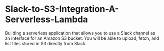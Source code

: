 # Slack-to-S3-Integration-A-Serverless-Lambda
Building a serverless application that allows you to use a Slack channel as an interface for an Amazon S3 bucket. You will be able to upload, fetch, and list files stored in S3 directly from Slack.
